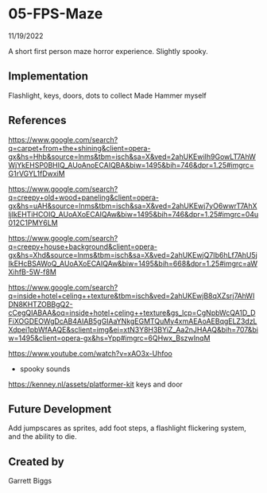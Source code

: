 # 05-FPS-Maze
11/19/2022

A short first person maze horror experience. Slightly spooky.

## Implementation
Flashlight, keys, doors, dots to collect
Made Hammer myself

## References
https://www.google.com/search?q=carpet+from+the+shining&client=opera-gx&hs=Hhb&source=lnms&tbm=isch&sa=X&ved=2ahUKEwiIh9GowLT7AhWWjYkEHSP0BHIQ_AUoAnoECAIQBA&biw=1495&bih=746&dpr=1.25#imgrc=G1rVGYL1fDwxiM

https://www.google.com/search?q=creepy+old+wood+paneling&client=opera-gx&hs=uAH&source=lnms&tbm=isch&sa=X&ved=2ahUKEwj7yO6wwrT7AhXljIkEHTiHCOIQ_AUoAXoECAIQAw&biw=1495&bih=746&dpr=1.25#imgrc=04u012C1PMY6LM

https://www.google.com/search?q=creepy+house+background&client=opera-gx&hs=Xhd&source=lnms&tbm=isch&sa=X&ved=2ahUKEwjQ7Ib6hLf7AhU5jIkEHcBSAWoQ_AUoAXoECAIQAw&biw=1495&bih=668&dpr=1.25#imgrc=aWXihfB-5W-f8M

https://www.google.com/search?q=inside+hotel+celing++texture&tbm=isch&ved=2ahUKEwjB8qXZsrj7AhWIDN8KHTZOBBgQ2-cCegQIABAA&oq=inside+hotel+celing++texture&gs_lcp=CgNpbWcQA1D_DFiXOGDEOWgDcAB4AIAB5gGIAaYNkgEGMTQuMy4xmAEAoAEBqgELZ3dzLXdpei1pbWfAAQE&sclient=img&ei=xtN3Y8H3BYiZ_Aa2nJHAAQ&bih=707&biw=1495&client=opera-gx&hs=Ypp#imgrc=6QHwx_BszwInqM

https://www.youtube.com/watch?v=xAO3x-Uhfoo
- spooky sounds

https://kenney.nl/assets/platformer-kit
  keys and door
## Future Development
Add jumpscares as sprites, add foot steps, a flashlight flickering system, and the ability to die. 
## Created by
Garrett Biggs
